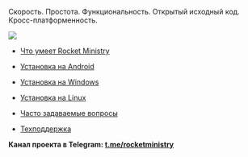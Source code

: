 Скорость. Простота. Функциональность. Открытый исходный код. Кросс-платформенность. 

![](https://blogger.googleusercontent.com/img/b/R29vZ2xl/AVvXsEimOzexQOFRrQc9GOhb6ZxtHm1cCCTIqWxH5tWBipRZaW64fbZG0KrANbOOXVzz9HUdd32p3AhjQoA49VxienCFYl12XmvcjQQB-1mKqSTLVnUjSRiSLktHOeuiCxoxn0-_z9wrpoLXgy46rbKfDkfKi22-8SLrRAjgm3BVSxLdqgDVI2qQECLqIIMw/s720/android+windows-collage.png)

* [Что умеет Rocket Ministry](https://github.com/antorix/Rocket-Ministry/wiki#возможности-программы)

* [Установка на Android](https://github.com/antorix/Rocket-Ministry/wiki#android)
 
* [Установка на Windows](https://github.com/antorix/Rocket-Ministry/wiki#windows)
 
* [Установка на Linux](https://github.com/antorix/Rocket-Ministry/wiki#linux)
 
* [Часто задаваемые вопросы](https://github.com/antorix/Rocket-Ministry/wiki#часто-задаваемые-вопросы)
 
* [Техподдержка](https://github.com/antorix/Rocket-Ministry/wiki#обратная-связь)

**Канал проекта в Telegram: [t.me/rocketministry](https://t.me/rocketministry)**

